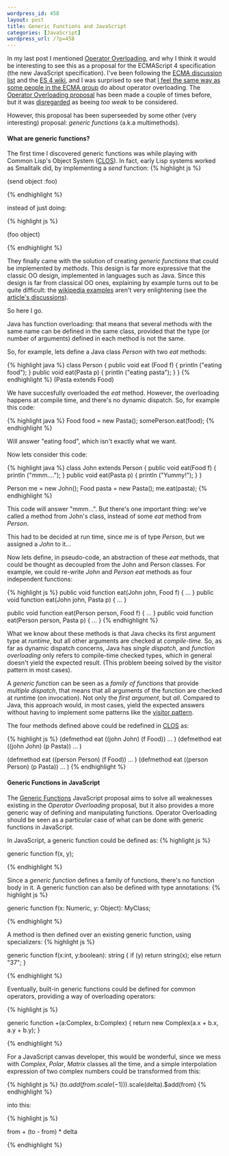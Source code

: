 ```yaml
--- 
wordpress_id: 458
layout: post
title: Generic Functions and JavaScript
categories: [JavaScript]
wordpress_url: /?p=458
---
```

In my last post I mentioned <a href="/2009/01/27/why-not-operator-overloading-in-javascript/">Operator Overloading</a>, and why I think it would be interesting to see this as a proposal for the ECMAScript 4 specification (the new JavaScript specification).
I've been following the <a href="http://www.ecmascript.org/">ECMA discussion list</a> and the <a href="http://wiki.ecmascript.org/doku.php?id=">ES 4 wiki</a>, and I was surprised to see that <a href="https://mail.mozilla.org/pipermail/es-discuss/2009-January/008535.html">I feel the same way as some people in the ECMA group</a> do about operator overloading.
The <a href="http://wiki.ecmascript.org/doku.php?id=proposals:operators">Operator Overloading proposal</a> has been made a couple of times before, but it was <a href="http://wiki.ecmascript.org/doku.php?id=discussion:operators">disregarded</a> as beeing <em>too weak</em> to be considered.

However, this proposal has been superseeded by some other (very interesting) proposal: <em>generic functions</em> (a.k.a multimethods).

<h4>What are generic functions?</h4>
The first time I discovered generic functions was while playing with Common Lisp's Object System (<a href="http://en.wikipedia.org/wiki/CLOS">CLOS</a>).
In fact, early Lisp systems worked as Smalltalk did, by implementing a <em>send</em> function:
{% highlight js %}

(send object :foo)

{% endhighlight %}

instead of just doing:

{% highlight js %}

(foo object)

{% endhighlight %}

They finally came with the solution of creating <em>generic functions</em> that could be implemented by <em>methods</em>. This design is far more expressive that the classic OO design, implemented in languages such as Java.
Since this design is far from classical OO ones, explaining by example turns out to be quite difficult: the <a href="http://en.wikipedia.org/wiki/Multiple_dispatch#Java">wikipedia examples</a> aren't very enlightening (see the  <a href="http://en.wikipedia.org/wiki/Talk:Multiple_dispatch">article's discussions</a>).

So here I go.

Java has function overloading: that means that several methods with the same name can be defined in the same class, provided that the type (or number of arguments) defined in each method is not the same.

So, for example, lets define a Java class <em>Person</em> with two <em>eat</em> methods:

{% highlight java %}
  class Person {
    public void eat (Food f) { println ("eating food"); }
    public void eat(Pasta p) { println ("eating pasta"); }
  }
{% endhighlight %}
(Pasta extends Food)

We have succesfully overloaded the <em>eat</em> method. However, the overloading happens at compile time, and there's no dynamic dispatch. So, for example this code:

{% highlight java %}
  Food food = new Pasta();
  somePerson.eat(food);
{% endhighlight %}

Will answer "eating food", which isn't exactly what we want.

Now lets consider this code:

{% highlight java %}
class John extends Person {
    public void eat(Food f) { println ("mmm...."); }
    public void eat(Pasta p) { println ("Yummy!"); }
  }

  Person me = new John();
  Food pasta   = new Pasta();
  me.eat(pasta);
{% endhighlight %}

This code will answer "mmm...". But there's one important thing: we've called a method from John's class, instead of some <em>eat</em> method from <em>Person</em>.

This had to be decided at run time, since <em>me</em> is of type <em>Person</em>, but we assigned a <em>John</em> to it...

Now lets define, in pseudo-code, an abstraction of these <em>eat</em> methods, that could be thought as decoupled from the John and Person classes. For example, we could re-write <em>John</em> and <em>Person</em> <em>eat</em> methods as four independent functions:

{% highlight js %}
public void function eat(John john, Food f) { ... }
public void function eat(John john, Pasta p) { ... }

public void function eat(Person person, Food f) { ... }
public void function eat(Person person, Pasta p) { ... }
{% endhighlight %}

What we know about these methods is that Java checks its first argument type at <em>runtime</em>, but all other arguments are checked at <em>compile-time</em>.
So, as far as dynamic dispatch concerns, Java has <em>single dispatch</em>, and <em>function overloading</em> only refers to compile-time checked types, which in general doesn't yield the expected result. (This problem beeing solved by the visitor pattern in most cases).

A <em>generic function</em> can be seen as a <em>family of functions</em> that provide <em>multiple dispatch</em>, that means that all arguments of the function are checked at runtime (on invocation). Not only the <em>first argument</em>, but <em>all</em>.
Compared to Java, this approach would, in most cases, yield the expected answers without having to implement some patterns like the <a href="http://en.wikipedia.org/wiki/Visitor_pattern">visitor pattern</a>.

The four methods defined above could be redefined in <a href="http://en.wikipedia.org/wiki/CLOS">CLOS</a> as:

{% highlight js %}
(defmethod eat ((john John) (f Food)) ... )
(defmethod eat ((john John) (p Pasta)) ... )

(defmethod eat ((person Person) (f Food)) ... )
(defmethod eat ((person Person) (p Pasta)) ... )
{% endhighlight %}

<h4>Generic Functions in JavaScript</h4>
The <a href="http://wiki.ecmascript.org/doku.php?id=proposals:generic_functions">Generic Functions</a> JavaScript proposal aims to solve all weaknesses existing in the <em>Operator Overloading</em> proposal, but it also provides a more generic way of defining and manipulating functions. 
Operator Overloading should be seen as a particular case of what can be done with generic functions in JavaScript.

In JavaScript, a generic function could be defined as:
{% highlight js %}

generic function f(x, y);

{% endhighlight %}

Since a <em>generic function</em> defines a family of functions, there's no function body in it.
A generic function can also be defined with type annotations:
{% highlight js %}

generic function f(x: Numeric, y: Object): MyClass;

{% endhighlight %}

A method is then defined over an existing generic function, using specializers:
{% highlight js %}

 generic function f(x:int, y:boolean): string {
      if (y)
          return string(x);
      else
          return "37";
  }

{% endhighlight %}

Eventually, built-in generic functions could be defined for common operators, providing a way of overloading operators:

{% highlight js %}

generic function +(a:Complex, b:Complex) {
   return new Complex(a.x + b.x, a.y + b.y);
}

{% endhighlight %}

For a JavaScript canvas developer, this would be wonderful, since we mess with <em>Complex</em>, <em>Polar</em>, <em>Matrix</em> classes all the time, and a simple interpolation expression of two complex numbers could be transformed from this:

{% highlight js %}
(to.$add(from.scale(-1))).$scale(delta).$add(from)
{% endhighlight %}

into this:

{% highlight js %}

from + (to - from) * delta

{% endhighlight %}
